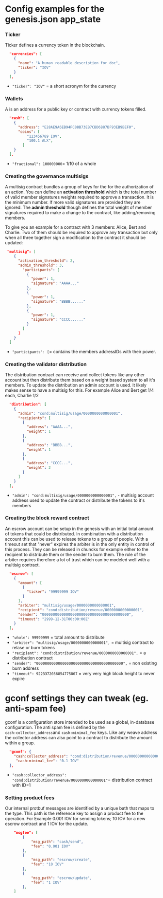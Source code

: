 # Config examples for the genesis.json app_state

### Ticker
Ticker defines a currency token in the blockchain.
```json
  "currencies": [
    {
      "name": "A human readable description for doc",
      "ticker": "IOV"
    }
  ],
```
* `"ticker": "IOV"` = a short acronym for the currency

### Wallets
A is an address for a public key or contract with currency tokens filled.
```json
  "cash": [
    {
      "address": "E28AE9A6EB94FC88B73EB7CBD6B87BF93EB9BEF0",
      "coins": [
          "123456789 IOV",
          "100.1 ALX",
        ]
    }
  ],
```
* `"fractional": 100000000`= 1/10 of a whole
### Creating the governance multisigs
A multisig contract bundles a group of keys for the for the authorization of an action. 
You can define an **activation threshold** which is the total number of valid member signatures weights required to approve a transaction.
It is the minimum number. If more valid signatures are provided they are ignored.
The **admin threshold** though defines the total weight of member signatures required to make a change to the contract, like adding/removing members.

To give you an example for a contract with 3 members: Alice, Bert and Charlie. Two of them should be required to approve any transaction but
only when all three together sign a modification to the contract it should be updated:

```json
 "multisig": [
    {
      "activation_threshold": 2,
      "admin_threshold": 3,
        "participants": [
          {
            "power": 1,
            "signature": "AAAA..."
          },
          {
            "power": 1,
            "signature": "BBBB......"
          },
          {
            "power": 1,
            "signature": "CCCC......"
          }
        ]
      ]
    }
  ]
```
* `"participants": [`= contains the members addressIDs with their power.

### Creating the validator distribution
The distribution contract can receive and collect tokens like any other account but then distribute them
based on a weight based system to all it's members. To update the distribution an admin account is used.
It likely makes sense to have a multisig for this. 
For example Alice and Bert get 1/4 each, Charlie 1/2

```json
  "distribution": [
    {
      "admin": "cond:multisig/usage/0000000000000001",
      "recipients": [
        {
          "address": "AAAA...",
          "weight": 1
        },
        {
          "address": "BBBB...",
          "weight": 1
        },
        {
          "address": "CCCC...",
          "weight": 2
        }
      ]
    }
  ],

```
* `"admin": "cond:multisig/usage/0000000000000001",` - multisig account address used to update the contract or distribute
    the tokens to it's members
    
### Creating the block reward contract
An escrow account can be setup in the genesis with an initial total amount of tokens that could be distributed.
In combination with a distribution account this can be used to release tokens to a group of people. With a timeout
set that "never" expires the arbiter is in the only entity in control of this process. They can be released in chuncks
for example either to the recipient to distribute them or the sender to burn them.
The role of the arbiter requires therefore a lot of trust which can be modeled well with a multisig contract.     

```json
  "escrow": [
    {
      "amount": [
        {
          "ticker": "99999999 IOV"
        }
      ],
      "arbiter": "multisig/usage/0000000000000001",
      "recipient": "cond:distribution/revenue/0000000000000001",
      "sender": "0000000000000000000000000000000000000000",
      "timeout": "2999-12-31T00:00:00Z"
    }
  ],
```

* `"whole": 99999999` = total amount to distribute
* `"arbiter": "multisig/usage/0000000000000001",` = multisig contract to relase or burn tokens
* `"recipient": "cond:distribution/revenue/0000000000000001",` = a distribution contract
* `"sender": "0000000000000000000000000000000000000000",` = non existing burn address
* `"timeout": 9223372036854775807` = very very high block height to never expire


# gconf settings they can tweak (eg. anti-spam fee)
gconf is a configuration store intended to be used as a global, in-database configuration. The anti spam fee is
defined by the `cash:collector_address`and `cash:minimal_fee` keys. Like any weave address the collector address
can also point to a contract to distribute the amount within a group.
 
```json
  "gconf": {
    "cash:collector_address": "cond:distribution/revenue/0000000000000001",
     "cash:minimal_fee": "0.1 IOV"
  },
```
* `"cash:collector_address": "cond:distribution/revenue/0000000000000001"`= distribution contract with ID=1

### Setting product fees
Our internal protbuf messages are identified by a unique bath that maps to the type. This path is the reference key to assign
a product fee to the operation.
For Example 0.001 IOV for sending tokens; 10 IOV for a new escrow contract and 1 IOV for the update.
 
```json
	"msgfee": [
		{
			"msg_path": "cash/send",
			"fee": "0.001 IOV"
		},
		{
			"msg_path": "escrow/create",
			"fee": "10 IOV"
		},
		{
			"msg_path": "escrow/update",
			"fee": "1 IOV"
		},
	]
```